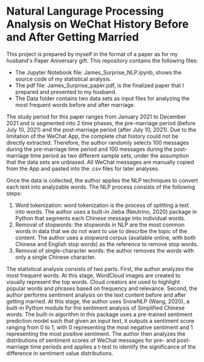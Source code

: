 # Natural Langurage Processing Analysis on WeChat History Before and After Getting Married
This project is prepared by myself in the format of a paper as for my husband's Paper Aniversary gift. This repository contains the following files: 

* The Jupyter Notebook file: James_Surprise_NLP.ipynb, shows the source code of my statistical analysis. 
* The pdf file: James_Surprise_paper.pdf, is the finalized paper that I prepared and presented to my husband.
* The Data folder contains two data sets as input files for analyzing the most frequent words before and after marriage. 


The study period for this paper ranges from January 2021 to December 2021 and is segmented into 2 time phases, the pre-marriage period (before July 10, 2021) and the post-marriage period (after July 10, 2021). Due to the limitation of the WeChat App, the complete chat history could not be directly extracted. Therefore, the author randomly selects 100 messages during the pre-marriage time period and 100 messages during the post-marriage time period as two different sample sets, under the assumption that the data sets are unbiased. All WeChat messages are manually copied from the App and pasted into the .csv files for later analyses.

Once the data is collected, the author applies the NLP techniques to convert each text into analyzable words. The NLP
process consists of the following steps:
1. Word tokenization: word tokenization is the process of splitting a text into words. The author uses a built-in
Jieba (Neutrino, 2020) package in Python that segments each Chinese message into individual words.
2. Removal of stopwords: the stopwords in NLP are the most common words in data that we do not want to use
to describe the topic of the content. The author uses a stopword corpus (available online, with both Chinese and
English stop words) as the reference to remove stop words.
3. Removal of single-character words: the author removes the words with only a single Chinese character.

The statistical analysis consists of two parts. First, the author analyzes the most frequent words. At this stage, WordCloud images are created to visually represent the top words. Cloud creators are used to highlight popular words and phrases based on frequency and relevance. Second, the author performs sentiment analysis on the text content before and after getting married. At this stage, the author uses SnowNLP (Wang, 2020), a built-in Python module for the sentiment analysis of Simplified Chinese words. The built-in algorithm in this package uses a pre-trained sentiment prediction model such that given an input text, it outputs a sentiment score ranging from 0 to 1, with 0 representing the most negative sentiment and 1 representing the most positive sentiment. The author then analyzes the distributions of sentiment scores of WeChat messages for pre- and post-marriage time periods and applies a t-test to identify the
significance of the difference in sentiment value distributions.
